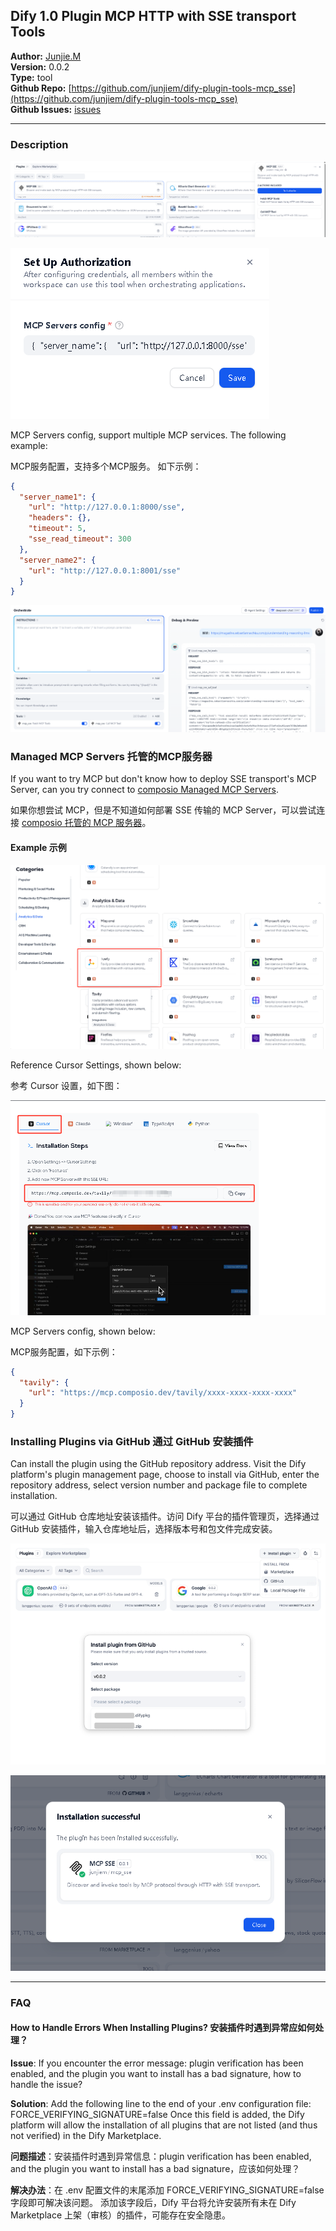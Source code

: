 ## Dify 1.0 Plugin MCP HTTP with SSE transport Tools


**Author:** [Junjie.M](https://github.com/junjiem)  
**Version:** 0.0.2  
**Type:** tool  
**Github Repo:** [https://github.com/junjiem/dify-plugin-tools-mcp_sse](https://github.com/junjiem/dify-plugin-tools-mcp_sse)  
**Github Issues:** [issues](https://github.com/junjiem/dify-plugin-tools-mcp_sse/issues)


---


### Description

![mcp_sse_plugin](_assets/mcp_sse_plugin.png)

![mcp_sse_plugin_set_authorization](_assets/mcp_sse_plugin_set_authorization.png)

MCP Servers config, support multiple MCP services. The following example:

MCP服务配置，支持多个MCP服务。 如下示例：

```json
{
  "server_name1": {
    "url": "http://127.0.0.1:8000/sse",
    "headers": {},
    "timeout": 5,
    "sse_read_timeout": 300
  },
  "server_name2": {
    "url": "http://127.0.0.1:8001/sse"
  }
}
```


![agent_add_mcp_see_tools](_assets/agent_add_mcp_see_tools.png)


### Managed MCP Servers 托管的MCP服务器

If you want to try MCP but don't know how to deploy SSE transport's MCP Server, can you try connect to [composio Managed MCP Servers](https://mcp.composio.dev).

如果你想尝试 MCP，但是不知道如何部署 SSE 传输的 MCP Server，可以尝试连接 [composio 托管的 MCP 服务器](https://mcp.composio.dev)。

#### Example 示例

![composio_mcp_list](_assets/composio_mcp_list.png)

Reference Cursor Settings, shown below:

参考 Cursor 设置，如下图：

![composio_mcp_cursor](_assets/composio_mcp_cursor.png)

MCP Servers config, shown below:

MCP服务配置，如下示例：

```json
{
  "tavily": {
    "url": "https://mcp.composio.dev/tavily/xxxx-xxxx-xxxx-xxxx"
  }
}
```


### Installing Plugins via GitHub  通过 GitHub 安装插件

Can install the plugin using the GitHub repository address. Visit the Dify platform's plugin management page, choose to install via GitHub, enter the repository address, select version number and package file to complete installation.

可以通过 GitHub 仓库地址安装该插件。访问 Dify 平台的插件管理页，选择通过 GitHub 安装插件，输入仓库地址后，选择版本号和包文件完成安装。

![install_plugin_via_github](_assets/install_plugin_via_github.png)

![install_plugin_via_github](_assets/install_plugin_via_github_successfully.png)



---



### FAQ

#### How to Handle Errors When Installing Plugins? 安装插件时遇到异常应如何处理？

**Issue**: If you encounter the error message: plugin verification has been enabled, and the plugin you want to install has a bad signature, how to handle the issue?

**Solution**: Add the following line to the end of your .env configuration file: FORCE_VERIFYING_SIGNATURE=false
Once this field is added, the Dify platform will allow the installation of all plugins that are not listed (and thus not verified) in the Dify Marketplace.

**问题描述**：安装插件时遇到异常信息：plugin verification has been enabled, and the plugin you want to install has a bad signature，应该如何处理？

**解决办法**：在 .env 配置文件的末尾添加 FORCE_VERIFYING_SIGNATURE=false 字段即可解决该问题。
添加该字段后，Dify 平台将允许安装所有未在 Dify Marketplace 上架（审核）的插件，可能存在安全隐患。
